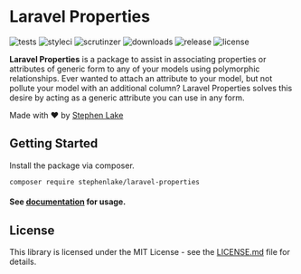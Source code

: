 # Laravel Properties

![tests](https://img.shields.io/travis/stephenlake/laravel-properties/master.svg?style=flat-square)
![styleci](https://github.styleci.io/repos/148940371/shield?branch=master&style=flat-square)
![scrutinzer](https://img.shields.io/scrutinizer/g/stephenlake/laravel-properties.svg?style=flat-square)
![downloads](https://img.shields.io/packagist/dt/stephenlake/laravel-properties.svg?style=flat-square)
![release](https://img.shields.io/github/release/stephenlake/laravel-properties.svg?style=flat-square)
![license](https://img.shields.io/badge/license-MIT-blue.svg?style=flat-square)

**Laravel Properties** is a package to assist in associating properties or attributes of generic form to any of your models using polymorphic relationships. Ever wanted to attach an attribute to your model, but not pollute your model with an additional column? Laravel Properties solves this desire by acting as a generic attribute you can use in any form.

Made with ❤️ by [Stephen Lake](http://stephenlake.github.io/)

## Getting Started

Install the package via composer.

    composer require stephenlake/laravel-properties

#### See [documentation](https://stephenlake.github.io/laravel-properties/) for usage.

## License

This library is licensed under the MIT License - see the [LICENSE.md](LICENSE.md) file for details.
